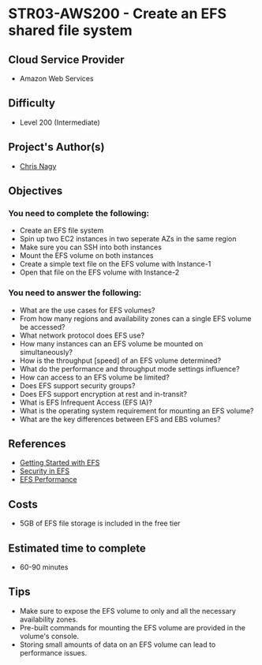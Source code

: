 # STR03-AWS200 - Create an EFS shared file system

## Cloud Service Provider
- Amazon Web Services

## Difficulty
- Level 200 (Intermediate)

## Project's Author(s)
- [Chris Nagy](https://twitter.com/chris_the_nagy)

## Objectives

### You need to complete the following:

- Create an EFS file system
- Spin up two EC2 instances in two seperate AZs in the same region
- Make sure you can SSH into both instances
- Mount the EFS volume on both instances
- Create a simple text file on the EFS volume with Instance-1
- Open that file on the EFS volume with Instance-2

### You need to answer the following:
- What are the use cases for EFS volumes?
- From how many regions and availability zones can a single EFS volume be accessed?
- What network protocol does EFS use?
- How many instances can an EFS volume be mounted on simultaneously?
- How is the throughput [speed] of an EFS volume determined?
- What do the performance and throughput mode settings influence?
- How can access to an EFS volume be limited?
- Does EFS support security groups?
- Does EFS support encryption at rest and in-transit?
- What is EFS Infrequent Access (EFS IA)?
- What is the operating system requirement for mounting an EFS volume?
- What are the key differences between EFS and EBS volumes?

## References
- [Getting Started with EFS](https://docs.aws.amazon.com/efs/latest/ug/getting-started.html)
- [Security in EFS](https://docs.aws.amazon.com/efs/latest/ug/security-considerations.html)
- [EFS Performance](https://docs.aws.amazon.com/efs/latest/ug/performance.html)

## Costs
- 5GB of EFS file storage is included in the free tier

## Estimated time to complete
- 60-90 minutes

## Tips
- Make sure to expose the EFS volume to only and all the necessary availability zones.
- Pre-built commands for mounting the EFS volume are provided in the volume's console.
- Storing small amounts of data on an EFS volume can lead to performance issues.